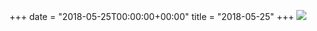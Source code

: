 +++
date = "2018-05-25T00:00:00+00:00"
title = "2018-05-25"
+++
<img class="img-fluid" src="/2018-05-25.jpg" />

